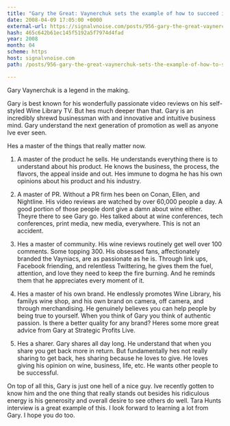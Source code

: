 ```yaml
---
title: "Gary the Great: Vaynerchuk sets the example of how to succeed in business today"
date: 2008-04-09 17:05:00 +0000
external-url: https://signalvnoise.com/posts/956-gary-the-great-vaynerchuk-sets-the-example-of-how-to-succeed-in-business-today
hash: 465c642b61ec145f5192a5f7974d4fad
year: 2008
month: 04
scheme: https
host: signalvnoise.com
path: /posts/956-gary-the-great-vaynerchuk-sets-the-example-of-how-to-succeed-in-business-today

---
```


Gary Vaynerchuk is a legend in the making.



Gary is best known for his wonderfully passionate video reviews on his self-styled Wine Library TV. But hes much deeper than that. Gary is an incredibly shrewd businessman with and innovative and intuitive business mind. Gary understand the next generation of promotion as well as anyone Ive ever seen.



Hes a master of the things that really matter now.



1. A master of the product he sells. He understands everything there is to understand about his product. He knows the business, the process, the flavors, the appeal inside and out. Hes immune to dogma  he has his own opinions about his product and his industry.



2. A master of PR. Without a PR firm hes been on Conan, Ellen, and Nightline. His video reviews are watched by over 60,000 people a day. A good portion of those people dont give a damn about wine either. Theyre there to see Gary go. Hes talked about at wine conferences, tech conferences, print media, new media, everywhere. This is not an accident.



3. Hes a master of community. His wine reviews routinely get well over 100 comments. Some topping 300. His obsessed fans, affectionately branded the Vayniacs, are as passionate as he is. Through link ups, Facebook friending, and relentless Twittering, he gives them the fuel, attention, and love they need to keep the fire burning. And he reminds them that he appreciates every moment of it.



4. Hes a master of his own brand. He endlessly promotes Wine Library, his familys wine shop, and his own brand on camera, off camera, and through merchandising. He genuinely believes you can help people by being true to yourself. When you think of Gary you think of authentic passion. Is there a better quality for any brand? Heres some more great advice from Gary at Strategic Profits Live.



5. Hes a sharer. Gary shares all day long. He understand that when you share you get back more in return. But fundamentally hes not really sharing to get back, hes sharing because he loves to give. He loves giving his opinion on wine, business, life, etc. He wants other people to be successful.



On top of all this, Gary is just one hell of a nice guy. Ive recently gotten to know him and the one thing that really stands out  besides his ridiculous energy  is his generosity and overall desire to see others do well. Tara Hunts interview is a great example of this. I look forward to learning a lot from Gary. I hope you do too.
